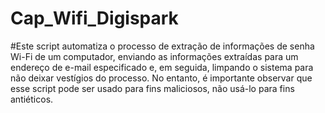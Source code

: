 # Cap_Wifi_Digispark

#Este script automatiza o processo de extração de informações de senha Wi-Fi de um computador, enviando as informações extraídas para um endereço de e-mail especificado e, em seguida, limpando o sistema para não deixar vestígios do processo. No entanto, é importante observar que esse script pode ser usado para fins maliciosos, não usá-lo para fins antiéticos.

